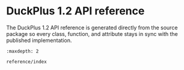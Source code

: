 # DuckPlus 1.2 API reference

The DuckPlus 1.2 API reference is generated directly from the source package so
every class, function, and attribute stays in sync with the published
implementation.

```{toctree}
:maxdepth: 2

reference/index
```
